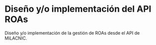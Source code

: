 # Diseño y/o implementación del API ROAs

Diseño y/o implementación de la gestión de ROAs desde el API de MiLACNIC.
